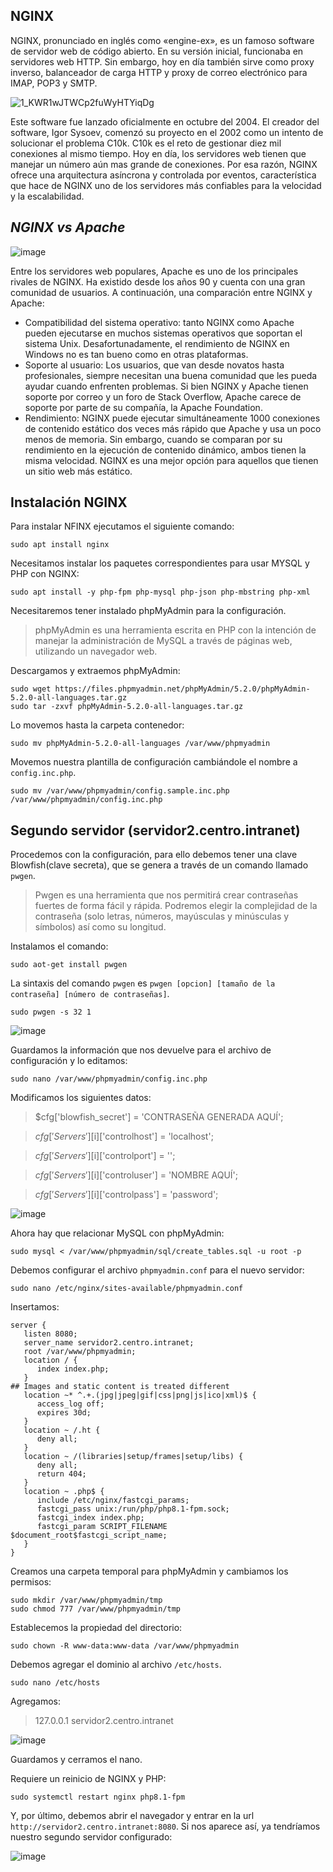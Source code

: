 ## NGINX
NGINX, pronunciado en inglés como «engine-ex», es un famoso software de servidor web de código abierto. En su versión inicial, funcionaba en servidores web HTTP. Sin embargo, hoy en día también sirve como proxy inverso, balanceador de carga HTTP y proxy de correo electrónico para IMAP, POP3 y SMTP.

![1_KWR1wJTWCp2fuWyHTYiqDg](https://user-images.githubusercontent.com/114391559/205002037-a237fe0c-e3a9-4020-86d1-2a3ebaa5c466.png)

Este software fue lanzado oficialmente en octubre del 2004. El creador del software, Igor Sysoev, comenzó su proyecto en el 2002 como un intento de solucionar el problema C10k. C10k es el reto de gestionar diez mil conexiones al mismo tiempo. Hoy en día, los servidores web tienen que manejar un número aún mas grande de conexiones. Por esa razón, NGINX ofrece una arquitectura asíncrona y controlada por eventos, característica que hace de NGINX uno de los servidores más confiables para la velocidad y la escalabilidad.


## _NGINX vs Apache_

![image](https://user-images.githubusercontent.com/114391559/205001266-289ff4d7-bc88-4731-b029-9f9f3798ea83.png)

Entre los servidores web populares, Apache es uno de los principales rivales de NGINX. Ha existido desde los años 90 y cuenta con una gran comunidad de usuarios. 
A continuación, una comparación entre NGINX y Apache:

- Compatibilidad del sistema operativo: tanto NGINX como Apache pueden ejecutarse en muchos sistemas operativos que soportan el sistema Unix. Desafortunadamente, el rendimiento de NGINX en Windows no es tan bueno como en otras plataformas.
- Soporte al usuario: Los usuarios, que van desde novatos hasta profesionales, siempre necesitan una buena comunidad que les pueda ayudar cuando enfrenten problemas. Si bien NGINX y Apache tienen soporte por correo y un foro de Stack Overflow, Apache carece de soporte por parte de su compañía, la Apache Foundation.
- Rendimiento: NGINX puede ejecutar simultáneamente 1000 conexiones de contenido estático dos veces más rápido que Apache y usa un poco menos de memoria. Sin embargo, cuando se comparan por su rendimiento en la ejecución de contenido dinámico, ambos tienen la misma velocidad. NGINX es una mejor opción para aquellos que tienen un sitio web más estático.

## Instalación NGINX

Para instalar NFINX ejecutamos el siguiente comando:
```
sudo apt install nginx
```
Necesitamos instalar los paquetes correspondientes para usar MYSQL y PHP con NGINX:

```
sudo apt install -y php-fpm php-mysql php-json php-mbstring php-xml
```
Necesitaremos tener instalado phpMyAdmin para la configuración. 
> phpMyAdmin es una herramienta escrita en PHP con la intención de manejar la administración de MySQL a través de páginas web, utilizando un navegador web.

Descargamos y extraemos phpMyAdmin:

```
sudo wget https://files.phpmyadmin.net/phpMyAdmin/5.2.0/phpMyAdmin-5.2.0-all-languages.tar.gz
sudo tar -zxvf phpMyAdmin-5.2.0-all-languages.tar.gz

```
Lo movemos hasta la carpeta contenedor:
 ```
 sudo mv phpMyAdmin-5.2.0-all-languages /var/www/phpmyadmin
 ```

Movemos nuestra plantilla de configuración cambiándole el nombre a `config.inc.php`.
```
sudo mv /var/www/phpmyadmin/config.sample.inc.php /var/www/phpmyadmin/config.inc.php
```

## Segundo servidor (servidor2.centro.intranet)

Procedemos con la configuración, para ello debemos tener una clave Blowfish(clave secreta), que se genera a través de un comando llamado `pwgen`.

> Pwgen es una herramienta que nos permitirá crear contraseñas fuertes de forma fácil y rápida. Podremos elegir la complejidad de la contraseña (solo letras, números, mayúsculas y minúsculas y símbolos) así como su longitud.

Instalamos el comando:
```
sudo aot-get install pwgen
```

La sintaxis del comando `pwgen` es `pwgen [opcion] [tamaño de la contraseña] [número de contraseñas]`. 

```
sudo pwgen -s 32 1
```
![image](https://user-images.githubusercontent.com/114391559/205006920-fa32afaf-def5-4b44-bfc3-4d0b7b6c13ff.png)


Guardamos la información que nos devuelve para el archivo de configuración y lo editamos:

```
sudo nano /var/www/phpmyadmin/config.inc.php
```

Modificamos los siguientes datos:

> $cfg['blowfish_secret'] = 'CONTRASEÑA GENERADA AQUÍ';

> $cfg['Servers'][$i]['controlhost'] = 'localhost';

> $cfg['Servers'][$i]['controlport'] = '';

> $cfg['Servers'][$i]['controluser'] = 'NOMBRE AQUÍ';

> $cfg['Servers'][$i]['controlpass'] = 'password';


![image](https://user-images.githubusercontent.com/114391559/205006372-284ae970-1d9f-45bc-9dd4-499c3a14a47b.png)

Ahora hay que relacionar MySQL con phpMyAdmin:

```
sudo mysql < /var/www/phpmyadmin/sql/create_tables.sql -u root -p
```

Debemos configurar el archivo `phpmyadmin.conf` para el nuevo servidor:

```
sudo nano /etc/nginx/sites-available/phpmyadmin.conf
```

Insertamos:

```
server {
   listen 8080;
   server_name servidor2.centro.intranet;
   root /var/www/phpmyadmin;
   location / {
      index index.php;
   }
## Images and static content is treated different
   location ~* ^.+.(jpg|jpeg|gif|css|png|js|ico|xml)$ {
      access_log off;
      expires 30d;
   }
   location ~ /.ht {
      deny all;
   }
   location ~ /(libraries|setup/frames|setup/libs) {
      deny all;
      return 404;
   }
   location ~ .php$ {
      include /etc/nginx/fastcgi_params;
      fastcgi_pass unix:/run/php/php8.1-fpm.sock;
      fastcgi_index index.php;
      fastcgi_param SCRIPT_FILENAME $document_root$fastcgi_script_name;
   }
}

```

Creamos una carpeta temporal para phpMyAdmin y cambiamos los permisos:

```
sudo mkdir /var/www/phpmyadmin/tmp
sudo chmod 777 /var/www/phpmyadmin/tmp
```
Establecemos la propiedad del directorio:

```
sudo chown -R www-data:www-data /var/www/phpmyadmin
```

Debemos agregar el dominio al archivo `/etc/hosts`.

```
sudo nano /etc/hosts
```
Agregamos: 
> 127.0.0.1 servidor2.centro.intranet

![image](https://user-images.githubusercontent.com/114391559/205008200-c4946b29-900d-48af-a96d-a6e2312ea1e3.png)

Guardamos y cerramos el nano.

Requiere un reinicio de NGINX y PHP:
```
sudo systemctl restart nginx php8.1-fpm
```

Y, por último, debemos abrir el navegador y entrar en la url `http://servidor2.centro.intranet:8080`. Si nos aparece así, ya tendríamos nuestro segundo servidor configurado:

![image](https://user-images.githubusercontent.com/114391559/205008673-811d6168-3118-4c7f-b485-6a9e0d1c46dd.png)

